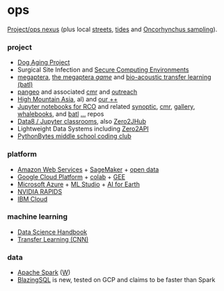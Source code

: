 # ops

[Project/ops nexus](http://github.com/robfatland/ops) (plus local [streets](https://web6.seattle.gov/travelers/), [tides](http://www.dairiki.org/tides/daily.php/ert) and [Oncorhynchus sampling](http://github.com/robfatland/flyingbosun)).


### project


* [Dog Aging Project](http://dogagingproject.com/)
* Surgical Site Infection and [Secure Computing Environments](https://github.com/robfatland/sce)
* [megaptera](http://github.com/whaledr/whalebooks), 
[the megaptera *game*](http://megaptera.swipesforscience.org/#/) and 
[bio-acoustic transfer learning (batl)](https://github.com/pshivraj/batl)
* [pangeo](http://pangeo.io) and associated [cmr](https://github.com/pangeo-data/cmr) and 
[outreach](https://github.com/pangeo-data/education-outreach)
* [High Mountain Asia](http://himat.org/), al) and 
[our ++](https://cloudmaven.github.io/documentation/ccs_high_mountain_asia.html)
* [Jupyter notebooks for RCO](https://github.com/cormorack/notebooks) and related 
[synoptic](http://github.com/robfatland/synoptic), 
[cmr](http://github.com/pangeo-data/cmr), 
[gallery](http://github.com/robfatland/gallery), 
[whalebooks](http://github.com/cormorack/whalebooks), and 
[batl](http://https//github.com/pshivraj/batl) [...](http://app-dev.ooica.net/)
repos
* [Data8 / Jupyter classrooms](http://data8.org/), also [Zero2JHub](https://zero-to-jupyterhub.readthedocs.io/en/latest/)
* Lightweight Data Systems including [Zero2API](https://github.com/robfatland/Zero2API)
* [PythonBytes middle school coding club](https://github.com/robfatland/pythonbytes)


### platform


* [Amazon Web Services](http://aws.amazon.com) + [SageMaker](https://aws.amazon.com/sagemaker/) + 
[open data](https://registry.opendata.aws/)
* [Google Cloud Platform](http://cloud.google.com) + 
[colab](https://colab.research.google.com/) +
[GEE](https://earthengine.google.com)
* [Microsoft Azure](http://azure.microsoft.com) + 
[ML Studio](https://studio.azureml.net) +
[AI for Earth](https://www.microsoft.com/en-us/ai/ai-for-earth)
* [NVIDIA RAPIDS](https://rapids.ai/)
* [IBM Cloud](https://www.ibm.com/cloud)


### machine learning


* [Data Science Handbook](https://jakevdp.github.io/PythonDataScienceHandbook/)
* [Transfer Learning (CNN)](https://github.com/pshivraj/batl)


### data

* [Apache Spark](https://spark.apache.org/documentation.html) 
([W](https://en.wikipedia.org/wiki/Apache_Spark))
* [BlazingSQL](https://docs.blazingdb.com) is new, tested on GCP and claims to be faster than Spark
